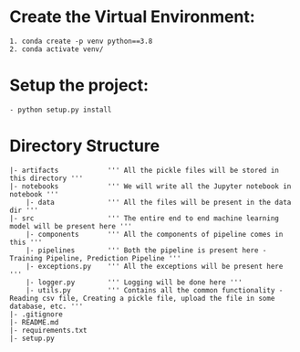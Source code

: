 # Create the Virtual Environment:
    1. conda create -p venv python==3.8
    2. conda activate venv/

# Setup the project:
    - python setup.py install

# Directory Structure
    |- artifacts            ''' All the pickle files will be stored in this directory '''
    |- notebooks            ''' We will write all the Jupyter notebook in notebook '''
        |- data             ''' All the files will be present in the data dir '''
    |- src                  ''' The entire end to end machine learning model will be present here '''
        |- components       ''' All the components of pipeline comes in this '''
        |- pipelines        ''' Both the pipeline is present here - Training Pipeline, Prediction Pipeline '''
        |- exceptions.py    ''' All the exceptions will be present here '''
        |- logger.py        ''' Logging will be done here '''
        |- utils.py         ''' Contains all the common functionality - Reading csv file, Creating a pickle file, upload the file in some database, etc. '''
    |- .gitignore
    |- README.md
    |- requirements.txt
    |- setup.py
